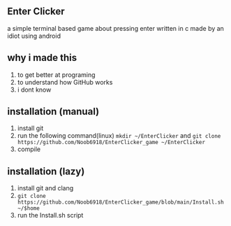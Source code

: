 
## Enter Clicker
a simple terminal based game about pressing enter
written in c
made by an idiot using android

## why i made this
1. to get better at programing
2. to understand how GitHub works
3. i dont know

## installation (manual)
1. install git
2. run the following command(linux) `mkdir ~/EnterClicker` and `git clone https://github.com/Noob6918/EnterClicker_game ~/EnterClicker`
3. compile

## installation (lazy)
1. install git and clang
2. `git clone https://github.com/Noob6918/EnterClicker_game/blob/main/Install.sh ~/$home`
3. run the Install.sh script

